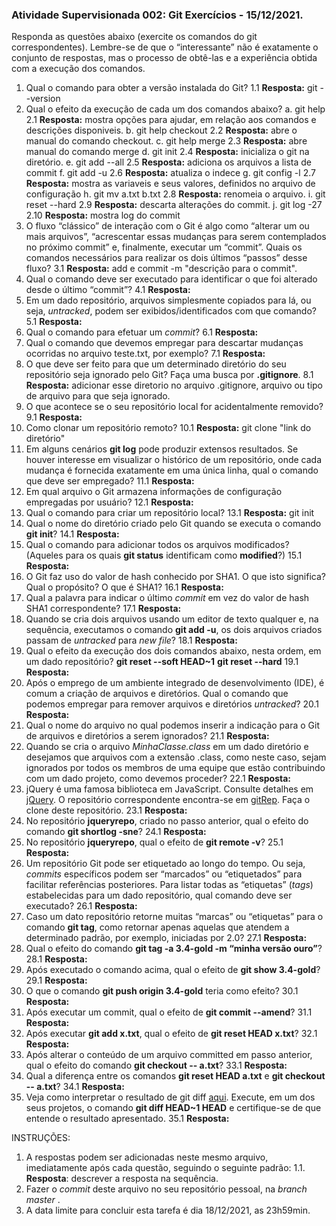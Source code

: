 ### Atividade Supervisionada 002: Git Exercícios - 15/12/2021.

Responda as questões abaixo (exercite os comandos do git correspondentes). Lembre-se de que o “interessante” não é exatamente o conjunto de respostas, mas o processo de obtê-las e a experiência obtida com a execução dos comandos.


1. Qual o comando para obter a versão instalada do Git?
  1.1 **Resposta:** git --version
2. Qual o efeito da execução de cada um dos comandos abaixo?
  a. git help
  2.1 **Resposta:** mostra opções para ajudar, em relação aos comandos e descrições disponiveis.
  b. git help checkout
  2.2 **Resposta:** abre o manual do comando checkout.
  c. git help merge
  2.3 **Resposta:** abre manual do comando merge
  d. git init
  2.4 **Resposta:** inicializa o git na diretório.
  e. git add --all
  2.5  **Resposta:** adiciona os arquivos a lista de commit
  f. git add -u
  2.6 **Resposta:** atualiza o indece
  g. git config -l
  2.7 **Resposta:** mostra as variaveis e seus valores, definidos no arquivo de configuração
  h. git mv a.txt b.txt
  2.8 **Resposta:** renomeia o arquivo.
  i. git reset --hard
  2.9 **Resposta:** descarta alterações do commit.
  j. git log -27
  2.10 **Resposta:**  mostra log do commit
3. O fluxo “clássico” de interação com o Git é algo como “alterar um ou mais arquivos”, “acrescentar essas mudanças para serem contemplados no próximo commit” e, finalmente, executar um “commit”. Quais os comandos necessários para realizar os dois últimos “passos” desse fluxo?
3.1 **Resposta:** add e commit -m "descrição para o commit".
4. Qual o comando deve ser executado para identificar o que foi alterado desde o último “commit”?
4.1 **Resposta:** 
5. Em um dado repositório, arquivos simplesmente copiados para lá, ou seja, _untracked_, podem ser exibidos/identificados com que comando?
5.1 **Resposta:** 
6. Qual o comando para efetuar um _commit_?
6.1 **Resposta:** 
7. Qual o comando que devemos empregar para descartar mudanças ocorridas no arquivo teste.txt, por exemplo?
7.1 **Resposta:** 
8. O que deve ser feito para que um determinado diretório do seu repositório seja ignorado pelo Git? Faça uma busca por **.gitignore**.
8.1 **Resposta:** adicionar esse diretorio no arquivo .gitignore, arquivo ou tipo de arquivo para que seja ignorado.
9. O que acontece se o seu repositório local for acidentalmente removido?
9.1 **Resposta:** 
10. Como clonar um repositório remoto?
10.1 **Resposta:** git clone "link do diretório"
11. Em alguns cenários **git log** pode produzir extensos resultados. Se houver interesse em visualizar o histórico de um repositório, onde cada mudança é fornecida exatamente em uma única linha, qual o comando que deve ser empregado?
11.1 **Resposta:** 
12. Em qual arquivo o Git armazena informações de configuração empregadas por usuário?
12.1 **Resposta:**
13. Qual o comando para criar um repositório local?
13.1 **Resposta:** git init 
14. Qual o nome do diretório criado pelo Git quando se executa o comando **git init**?
14.1 **Resposta:** 
15. Qual o comando para adicionar todos os arquivos modificados? (Aqueles para os quais **git status** identificam como **modified**?)
15.1 **Resposta:**
16. O Git faz uso do valor de hash conhecido por SHA1. O que isto significa? Qual o propósito? O que é SHA1?
16.1 **Resposta:** 
17. Qual a palavra para indicar o último _commit_ em vez do valor de hash SHA1 correspondente?
17.1 **Resposta:** 
18. Quando se cria dois arquivos usando um editor de texto qualquer e, na sequência, executamos o comando **git add -u**, os dois arquivos criados passam de _untracked_ para _new file_?
18.1 **Resposta:** 
19. Qual o efeito da execução dos dois comandos abaixo, nesta ordem, em um dado repositório?
**git reset --soft HEAD~1**
**git reset --hard**
19.1 **Resposta:** 
20. Após o emprego de um ambiente integrado de desenvolvimento (IDE), é comum a criação de arquivos e diretórios. Qual o comando que podemos empregar para remover arquivos e diretórios _untracked_?
20.1 **Resposta:** 
21. Qual o nome do arquivo no qual podemos inserir a indicação para o Git de arquivos e diretórios a serem ignorados?
21.1 **Resposta:** 
22. Quando se cria o arquivo _MinhaClasse.class_ em um dado diretório e desejamos que arquivos com a extensão .class, como neste caso, sejam ignorados por todos os membros de uma equipe que estão contribuindo com um dado projeto, como devemos proceder?
22.1 **Resposta:** 
23. jQuery é uma famosa biblioteca em JavaScript. Consulte detalhes em [jQuery](http://jquery.com). O repositório correspondente encontra-se em [gitRep](https://github.com/jquery/jquery.git). Faça o clone deste repositório.
23.1 **Resposta:** 
24. No repositório **jqueryrepo**, criado no passo anterior, qual o efeito do comando
**git shortlog -sne**?
24.1 **Resposta:** 
25. No repositório **jqueryrepo**, qual o efeito de **git remote -v**?
25.1 **Resposta:** 
26. Um repositório Git pode ser etiquetado ao longo do tempo. Ou seja, _commits_ específicos podem ser “marcados” ou “etiquetados” para facilitar referências posteriores. Para listar todas as “etiquetas” (_tags_) estabelecidas para um dado repositório, qual comando deve ser executado?
26.1 **Resposta:** 
27. Caso um dato repositório retorne muitas “marcas” ou “etiquetas” para o comando **git tag**, como retornar apenas aquelas que atendem a determinado padrão, por exemplo, iniciadas por 2.0?
27.1 **Resposta:** 
28. Qual o efeito do comando **git tag -a 3.4-gold -m “minha versão ouro”**?
28.1 **Resposta:** 
29. Após executado o comando acima, qual o efeito de **git show 3.4-gold**?
29.1 **Resposta:** 
30. O que o comando **git push origin 3.4-gold** teria como efeito?
30.1 **Resposta:** 
31. Após executar um commit, qual o efeito de **git commit --amend**?
31.1 **Resposta:** 
32. Após executar **git add x.txt**, qual o efeito de **git reset HEAD x.txt**?
32.1 **Resposta:** 
33. Após alterar o conteúdo de um arquivo committed em passo anterior, qual o efeito do comando **git checkout -- a.txt**?
33.1 **Resposta:** 
34. Qual a diferença entre os comandos **git reset HEAD a.txt** e **git checkout -- a.txt**?
34.1 **Resposta:** 
35. Veja como interpretar o resultado de git diff [aqui](https://medium.com/therobinkim/how-to-read-a-git-diff-6c87a9dc47c5). Execute, em um dos seus projetos, o comando **git diff HEAD~1 HEAD** e certifique-se de que entende o resultado apresentado.
35.1 **Resposta:** 



INSTRUÇÕES:
1. A respostas podem ser adicionadas neste mesmo arquivo, imediatamente após cada questão, seguindo o seguinte padrão: 1.1. **Resposta**: descrever a resposta na sequência.
1. Fazer o _commit_ deste arquivo no seu repositório pessoal, na _branch master_ .
3. A data limite para concluir esta tarefa é dia 18/12/2021, as 23h59min.











</DIV/>
